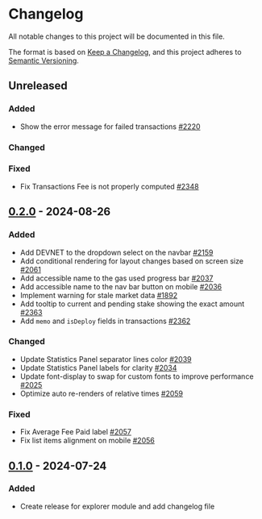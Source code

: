 # Changelog

All notable changes to this project will be documented in this file.

The format is based on [Keep a Changelog](https://keepachangelog.com/en/1.0.0/),
and this project adheres to [Semantic Versioning](https://semver.org/spec/v2.0.0.html).

## Unreleased

### Added

- Show the error message for failed transactions [#2220]

### Changed

### Fixed

- Fix Transactions Fee is not properly computed [#2348]

## [0.2.0] - 2024-08-26

### Added

- Add DEVNET to the dropdown select on the navbar [#2159]
- Add conditional rendering for layout changes based on screen size [#2061]
- Add accessible name to the gas used progress bar [#2037]
- Add accessible name to the nav bar button on mobile [#2036]
- Implement warning for stale market data [#1892]
- Add tooltip to current and pending stake showing the exact amount [#2363]
- Add `memo` and `isDeploy` fields in transactions [#2362]

### Changed

- Update Statistics Panel separator lines color [#2039]
- Update Statistics Panel labels for clarity [#2034]
- Update font-display to swap for custom fonts to improve performance [#2025]
- Optimize auto re-renders of relative times [#2059]

### Fixed

- Fix Average Fee Paid label [#2057]
- Fix list items alignment on mobile [#2056]

## [0.1.0] - 2024-07-24

### Added

- Create release for explorer module and add changelog file

<!-- ISSUES -->

[#2017]: https://github.com/dusk-network/rusk/issues/2017
[#1892]: https://github.com/dusk-network/rusk/issues/1892
[#2025]: https://github.com/dusk-network/rusk/issues/2025
[#2034]: https://github.com/dusk-network/rusk/issues/2034
[#2036]: https://github.com/dusk-network/rusk/issues/2036
[#2037]: https://github.com/dusk-network/rusk/issues/2037
[#2039]: https://github.com/dusk-network/rusk/issues/2039
[#2056]: https://github.com/dusk-network/rusk/issues/2056
[#2057]: https://github.com/dusk-network/rusk/issues/2057
[#2059]: https://github.com/dusk-network/rusk/issues/2059
[#2061]: https://github.com/dusk-network/rusk/issues/2061
[#2159]: https://github.com/dusk-network/rusk/issues/2159
[#2220]: https://github.com/dusk-network/rusk/issues/2220
[#2348]: https://github.com/dusk-network/rusk/issues/2348
[#2362]: https://github.com/dusk-network/rusk/issues/2362
[#2363]: https://github.com/dusk-network/rusk/issues/2363

<!-- VERSIONS -->

[Unreleased]: https://github.com/dusk-network/rusk/tree/master/explorer
[0.2.0]: https://github.com/dusk-network/rusk/tree/explorer-0.2.0
[0.1.0]: https://github.com/dusk-network/rusk/tree/explorer-0.1.0
